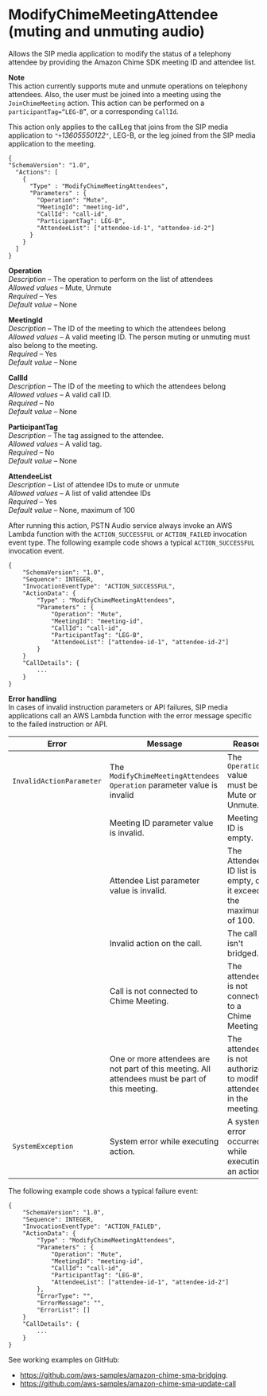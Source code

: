 # ModifyChimeMeetingAttendee \(muting and unmuting audio\)<a name="mute-unmute"></a>

Allows the SIP media application to modify the status of a telephony attendee by providing the Amazon Chime SDK meeting ID and attendee list\.

**Note**  
This action currently supports mute and unmute operations on telephony attendees\. Also, the user must be joined into a meeting using the `JoinChimeMeeting` action\. This action can be performed on a `participantTag=“LEG-B”`, or a corresponding `CallId`\. 

This action only applies to the callLeg that joins from the SIP media application to `"+`*13605550122*`"`, LEG\-B, or the leg joined from the SIP media application to the meeting\.

```
{
"SchemaVersion": "1.0",
  "Actions": [
    {
      "Type" : "ModifyChimeMeetingAttendees",
      "Parameters" : {
        "Operation": "Mute",
        "MeetingId": "meeting-id",
        "CallId": "call-id",
        "ParticipantTag": LEG-B",
        "AttendeeList": ["attendee-id-1", "attendee-id-2"]
      }
    }
  ]
}
```

**Operation**  
*Description* – The operation to perform on the list of attendees  
*Allowed values* – Mute, Unmute  
*Required* – Yes  
*Default value* – None

**MeetingId**  
*Description* – The ID of the meeting to which the attendees belong  
*Allowed values* – A valid meeting ID\. The person muting or unmuting must also belong to the meeting\.  
*Required* – Yes  
*Default value* – None

**CallId**  
*Description* – The ID of the meeting to which the attendees belong  
*Allowed values* – A valid call ID\.  
*Required* – No  
*Default value* – None

**ParticipantTag**  
*Description* – The tag assigned to the attendee\.  
*Allowed values* – A valid tag\.  
*Required* – No  
*Default value* – None

**AttendeeList**  
*Description* – List of attendee IDs to mute or unmute  
*Allowed values* – A list of valid attendee IDs  
*Required* – Yes  
*Default value* – None, maximum of 100

After running this action, PSTN Audio service always invoke an AWS Lambda function with the `ACTION_SUCCESSFUL` or `ACTION_FAILED` invocation event type\. The following example code shows a typical `ACTION_SUCCESSFUL` invocation event\.

```
{
    "SchemaVersion": "1.0",
    "Sequence": INTEGER,
    "InvocationEventType": "ACTION_SUCCESSFUL",
    "ActionData": {
        "Type" : "ModifyChimeMeetingAttendees",
        "Parameters" : {
            "Operation": "Mute",
            "MeetingId": "meeting-id",
            "CallId": "call-id",
            "ParticipantTag": "LEG-B",
            "AttendeeList": ["attendee-id-1", "attendee-id-2"]
        }
    }
    "CallDetails": {
        ...
    }
}
```

**Error handling**  
In cases of invalid instruction parameters or API failures, SIP media applications call an AWS Lambda function with the error message specific to the failed instruction or API\.


|  Error  |  Message  |  Reason  | 
| --- | --- | --- | 
|  `InvalidActionParameter`  |  The `ModifyChimeMeetingAttendees Operation` parameter value is invalid  |  The `Operation` value must be Mute or Unmute\.  | 
|     |  Meeting ID parameter value is invalid\.  |  Meeting ID is empty\.  | 
|     |  Attendee List parameter value is invalid\.  |  The Attendee ID list is empty, or it exceeds the maximum of 100\.  | 
|     |  Invalid action on the call\.  |  The call isn't bridged\.  | 
|     |  Call is not connected to Chime Meeting\.  |  The attendee is not connected to a Chime Meeting\.  | 
|     |  One or more attendees are not part of this meeting\. All attendees must be part of this meeting\.  |  The attendee is not authorized to modify attendees in the meeting\.  | 
|  `SystemException`  |  System error while executing action\.  |  A system error occurred while executing an action\.  | 

The following example code shows a typical failure event:

```
{
    "SchemaVersion": "1.0",
    "Sequence": INTEGER,
    "InvocationEventType": "ACTION_FAILED",
    "ActionData": {
        "Type" : "ModifyChimeMeetingAttendees",
        "Parameters" : {
            "Operation": "Mute",
            "MeetingId": "meeting-id",
            "CallId": "call-id",
            "ParticipantTag": "LEG-B",
            "AttendeeList": ["attendee-id-1", "attendee-id-2"]
        },
        "ErrorType": "",
        "ErrorMessage": "",
        "ErrorList": []
    }
    "CallDetails": {
        ...
    }
}
```

See working examples on GitHub:
+ [https://github\.com/aws\-samples/amazon\-chime\-sma\-bridging](https://github.com/aws-samples/amazon-chime-sma-bridging)\.
+ [https://github\.com/aws\-samples/amazon\-chime\-sma\-update\-call](https://github.com/aws-samples/amazon-chime-sma-update-call)